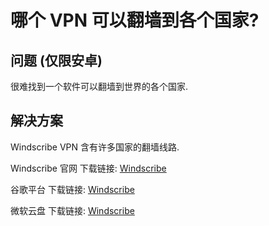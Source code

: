 # 哪个 VPN 可以翻墙到各个国家? 

## 问题 (仅限安卓)

很难找到一个软件可以翻墙到世界的各个国家. 

## 解决方案

Windscribe VPN 含有许多国家的翻墙线路. 

Windscribe 官网 下载链接: [Windscribe](https://windscribe.com/)

谷歌平台 下载链接: [Windscribe](https://play.google.com/store/apps/details?id=com.windscribe.vpn&pcampaignid=web_share)

微软云盘 下载链接: [Windscribe](https://suanpersonale-my.sharepoint.com/:u:/g/personal/suan_suanpersonale_onmicrosoft_com/EZSTig4ht5dBuA1WDoy8hVcBOWvXMEYBOuTi0-1sIoAgJA?e=4LJTP6)